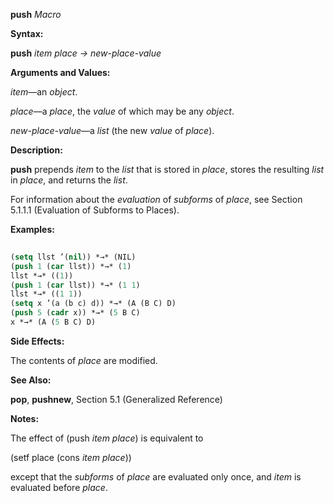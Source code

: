 **push** *Macro* 



**Syntax:** 



**push** *item place → new-place-value* 



**Arguments and Values:** 



*item*—an *object*. 



*place*—a *place*, the *value* of which may be any *object*. 



*new-place-value*—a *list* (the new *value* of *place*). 







 



 



**Description:** 



**push** prepends *item* to the *list* that is stored in *place*, stores the resulting *list* in *place*, and returns the *list*. 



For information about the *evaluation* of *subforms* of *place*, see Section 5.1.1.1 (Evaluation of Subforms to Places). 



**Examples:**
```lisp
 
(setq llst ’(nil)) *→* (NIL) 
(push 1 (car llst)) *→* (1) 
llst *→* ((1)) 
(push 1 (car llst)) *→* (1 1) 
llst *→* ((1 1)) 
(setq x ’(a (b c) d)) *→* (A (B C) D) 
(push 5 (cadr x)) *→* (5 B C) 
x *→* (A (5 B C) D) 

```
**Side Effects:** 



The contents of *place* are modified. 



**See Also:** 



**pop**, **pushnew**, Section 5.1 (Generalized Reference) 



**Notes:** 



The effect of (push *item place*) is equivalent to 



(setf place (cons *item place*)) 



except that the *subforms* of *place* are evaluated only once, and *item* is evaluated before *place*. 